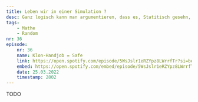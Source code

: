 ```yaml
---
title: Leben wir in einer Simulation ?
desc: Ganz logisch kann man argumentieren, dass es, Statitisch gesehn, fast unmöglich ist, dass wir nicht in einer Simulation leben.
tags:
    - Mathe
    - Random
nr: 36
episode:
    nr: 36
    name: Klon-Handjob = Safe
    link: https://open.spotify.com/episode/5WsJslr1eRZYpz8LWrrfTr?si=beb0956f45f04a08
    embed: https://open.spotify.com/embed/episode/5WsJslr1eRZYpz8LWrrfTr?utm_source=generator&theme=0&t=2802
    date: 25.03.2022
    timestamp: 2802
---
```

TODO
